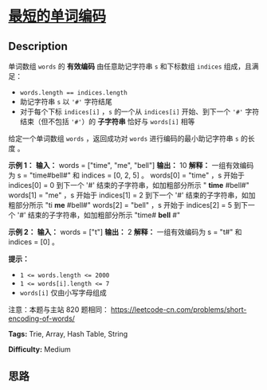 # [最短的单词编码][title]

## Description

单词数组 `words` 的 **有效编码** 由任意助记字符串 `s` 和下标数组 `indices` 组成，且满足：

  * `words.length == indices.length`
  * 助记字符串 `s` 以 `'#'` 字符结尾
  * 对于每个下标 `indices[i]` ，`s` 的一个从 `indices[i]` 开始、到下一个 `'#'` 字符结束（但不包括 `'#'`）的 **子字符串** 恰好与 `words[i]` 相等

给定一个单词数组 `words` ，返回成功对 `words` 进行编码的最小助记字符串 `s` 的长度 。



**示例 1：**
            **输入：** words = ["time", "me", "bell"]    **输出：** 10    **解释：** 一组有效编码为 s = "time#bell#" 和 indices = [0, 2, 5] 。    words[0] = "time" ，s 开始于 indices[0] = 0 到下一个 '#' 结束的子字符串，如加粗部分所示 " **time** #bell#"    words[1] = "me" ，s 开始于 indices[1] = 2 到下一个 '#' 结束的子字符串，如加粗部分所示 "ti **me** #bell#"    words[2] = "bell" ，s 开始于 indices[2] = 5 到下一个 '#' 结束的子字符串，如加粗部分所示 "time# **bell** #"    

**示例 2：**
            **输入：** words = ["t"]    **输出：** 2    **解释：** 一组有效编码为 s = "t#" 和 indices = [0] 。    



**提示：**

  * `1 <= words.length <= 2000`
  * `1 <= words[i].length <= 7`
  * `words[i]` 仅由小写字母组成



注意：本题与主站 820 题相同： <https://leetcode-cn.com/problems/short-encoding-of-words/>


**Tags:** Trie, Array, Hash Table, String

**Difficulty:** Medium

## 思路

[title]: https://leetcode-cn.com/problems/iSwD2y
